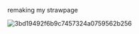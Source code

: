 remaking my strawpage

![3bd19492f6b9c7457324a0759562b256](https://github.com/user-attachments/assets/19836ac9-f7d9-47b8-8925-b0471ec64b0e)

